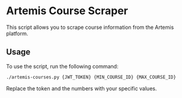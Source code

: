 # Artemis Course Scraper

This script allows you to scrape course information from the Artemis platform.

## Usage

To use the script, run the following command:

```bash
./artemis-courses.py {JWT_TOKEN} {MIN_COURSE_ID} {MAX_COURSE_ID}
```

Replace the token and the numbers with your specific values.